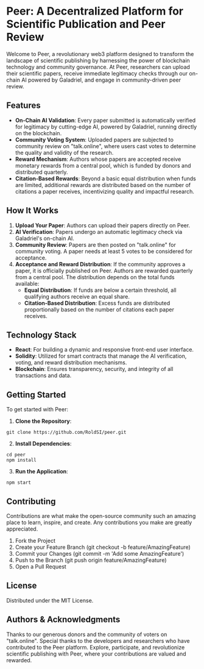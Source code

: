 # Peer: A Decentralized Platform for Scientific Publication and Peer Review
Welcome to Peer, a revolutionary web3 platform designed to transform the landscape of scientific publishing by harnessing the power of blockchain technology and community governance. At Peer, researchers can upload their scientific papers, receive immediate legitimacy checks through our on-chain AI powered by Galadriel, and engage in community-driven peer review.

## Features
* **On-Chain AI Validation**: Every paper submitted is automatically verified for legitimacy by cutting-edge AI, powered by Galadriel, running directly on the blockchain.
* **Community Voting System**: Uploaded papers are subjected to community review on "talk.online", where users cast votes to determine the quality and validity of the research.
* **Reward Mechanism**: Authors whose papers are accepted receive monetary rewards from a central pool, which is funded by donors and distributed quarterly.
* **Citation-Based Rewards**: Beyond a basic equal distribution when funds are limited, additional rewards are distributed based on the number of citations a paper receives, incentivizing quality and impactful research.

## How It Works
1. **Upload Your Paper**: Authors can upload their papers directly on Peer.
2. **AI Verification**: Papers undergo an automatic legitimacy check via Galadriel's on-chain AI.
3. **Community Review**: Papers are then posted on "talk.online" for community voting. A paper needs at least 5 votes to be considered for acceptance.
4. **Acceptance and Reward Distribution**: If the community approves a paper, it is officially published on Peer. Authors are rewarded quarterly from a central pool. The distribution depends on the total funds available:
    - **Equal Distribution**: If funds are below a certain threshold, all qualifying authors receive an equal share.
    - **Citation-Based Distribution**: Excess funds are distributed proportionally based on the number of citations each paper receives.

## Technology Stack
* **React**: For building a dynamic and responsive front-end user interface.
* **Solidity**: Utilized for smart contracts that manage the AI verification, voting, and reward distribution mechanisms.
* **Blockchain**: Ensures transparency, security, and integrity of all transactions and data.

## Getting Started
To get started with Peer:

1. **Clone the Repository**:
```console
git clone https://github.com/RoldSI/peer.git
```
2. **Install Dependencies**:
```console
cd peer
npm install
```
3. **Run the Application**:
```console
npm start
```

## Contributing
Contributions are what make the open-source community such an amazing place to learn, inspire, and create. Any contributions you make are greatly appreciated.

1. Fork the Project
2. Create your Feature Branch (git checkout -b feature/AmazingFeature)
3. Commit your Changes (git commit -m 'Add some AmazingFeature')
4. Push to the Branch (git push origin feature/AmazingFeature)
5. Open a Pull Request

## License
Distributed under the MIT License.

## Authors & Acknowledgments
Thanks to our generous donors and the community of voters on "talk.online".
Special thanks to the developers and researchers who have contributed to the Peer platform.
Explore, participate, and revolutionize scientific publishing with Peer, where your contributions are valued and rewarded.
